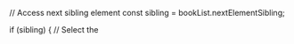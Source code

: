 // Access next sibling element
const sibling = bookList.nextElementSibling;

if (sibling) {
    // Select the <script> tag within the sibling
    const scriptTag = sibling.querySelector('bookList');
    
    if (scriptTag) {
        scriptTag.innerHTML += '<br/>hello'; // Append content to the script tag
    } else {
        console.log("No script tag found in the next sibling.");
    }
} else {
    console.log("No next sibling element exists.");
}
// prevent default behaviour

/*const link = document.querySelector('#page-banner a');

link.addEventListener('click', function(e){
  e.preventDefault();
  console.log('Navigation to', e.target.textContent, 'was prevented');
});*/

// Select important elements
const wrapper = document.querySelector('#wrapper');
const ul = document.querySelector('#book-list ul');

/*const grandparent = document.createElement('div');
grandparent.className = 'grandparent';

const parent = document.createElement('div'); // Creating the element
parent.className = 'parent';

const child = document.createElement('div');
child.className = 'child';

// Nest the elements
parent.appendChild(child);
grandparent.appendChild(parent);
document.body.appendChild(grandparent);

// Query the DOM for event listeners
const grand = document.querySelector('.grandparent');
const parentElement = document.querySelector('.parent'); // Renamed to parentElement
const childElement = document.querySelector('.child');

/*grand.addEventListener('click', (e) => {
    console.log("grandParent");
});

parentElement.addEventListener('click', (e) => {

    console.log("Parent");
});

childElement.addEventListener('click', printLuna
);
function printLuna(){
    console.log('Luna')
}
setTimeout(()=>{
    childElement.removeEventListener('click', printLuna
);
},5000
)*/
/*document.addEventListener('click',(e)=>{
    let current=e.target
    while(current&&current.matches('div')){
        console.log('hi')
    current=current.parentElement
}})
  
function AddEventListener(type,selector,callback){
    document.addEventListener(type,e=>{
        if(e.target.matches(selector)){
            callback(e)
        }
    })
}
AddEventListener('click','div',(e)=>{
    console.log('hi')
})

const divs=document.querySelector('body')
divs.addEventListener('click',e=>{
    if(e.target.matches('div')){
        console.log('hi')
    }
}

)*/
/*const newArr=document.querySelectorAll('#book-list li .name')

const after=Array.from(newArr)

const bookNames=after.map(el=>el.innerText)

after.forEach(el=>el.innerHTML+='BOOKS and mORE')

console.log(bookNames)

console.log(after)

//const bookList=document.querySelector('#book-list')

//bookList.innerHTML+='<h2>BOOKS and mORE</h2>'


/*const ClonedbookList=bookList.cloneNode(true)
console.log(ClonedbookList)
document.body.appendChild(ClonedbookList)

const sibling=bookList.nextElementSibling

if(sibling){
    const scrpitTag=sibling.querySelector('script')
    if(scrpitTag){
        scrpitTag.innerHTML='<br>hi'
    }else{
        console.log('no')
    }
}else{
    console.log('no')
}*/
// Import the createNavbar function from navbar.js
/*import { createNavbar } from './navBar';

// Wait for the DOM to fully load
document.addEventListener('DOMContentLoaded', () => {
  // Create and append the navigation bar
  const header = document.querySelector('header');
  const nav = createNavbar();
  header.insertBefore(nav, header.firstChild);*/



  here // Select the book list and form
const list = document.querySelector('#book-list ul');
const addForm = document.forms['add-book'];

// Load goals from local storage on page load
loadGoals();

// Add new goal on form submission
addForm.addEventListener('submit', (e) => {
    e.preventDefault();
    const value = addForm.querySelector('input[type="text"]').value.trim();

    if (value !== '') {
        // Create a new list item
        const li = createGoalItem(value);
        list.appendChild(li);

        // Save goals to local storage
        saveGoals();

        // Clear the input field
        addForm.querySelector('input[type="text"]').value = '';
    } else {
        alert('Please enter a valid goal!');
    }
});

// Event listener for handling all interactions with the list
list.addEventListener('click', (e) => {
    const li = e.target.closest('li');
    if (!li) return; // Exit if the target is not a list item

    // Delete button functionality
    if (e.target.className === 'delete') {
        if (confirm('Are you sure you want to delete this goal?')) {
            li.remove();
            saveGoals(); // Update local storage
        }
    }

    // Done button functionality
    if (e.target.className === 'done') {
        toggleDone(e.target);
        saveGoals(); // Update local storage
    }

    // Note toggle functionality
    if (e.target.className === 'note-toggle') {
        toggleNoteVisibility(li, e.target);
    }
});

// Double-click event listener for editing the goal text
list.addEventListener('dblclick', (e) => {
    if (e.target.className === 'name') {
        editGoalText(e.target);
    }
});

// Event listener for tracking changes in the note textarea
list.addEventListener('input', (e) => {
    if (e.target.className === 'note') {
        console.log('Note updated:', e.target.value); // Debug log
        saveGoals(); // Save updated note value to local storage
    }
});

// Function to create a goal item
function createGoalItem(value) {
    const li = document.createElement('li');
    li.dataset.done = 'false'; // Initialize the done state

    // Create the name span with a tooltip and add a hint for editing
    const nameSpan = document.createElement('span');
    nameSpan.className = 'name';
    nameSpan.textContent = value;
    nameSpan.title = "Double-click to edit this goal"; // Tooltip for user instruction

    // Add a hint below the goal name
    const hintSpan = document.createElement('span');
    hintSpan.className = 'edit-hint';
    hintSpan.textContent = ' (Double-click to edit goal)';

    // Append the elements to the list item
    li.appendChild(nameSpan);
    li.appendChild(hintSpan);

    const deleteSpan = document.createElement('span');
    deleteSpan.className = 'delete';
    deleteSpan.textContent = 'Delete';
    li.appendChild(deleteSpan);

    const doneSpan = document.createElement('span');
    doneSpan.className = 'done';
    doneSpan.textContent = 'Achieved?';
    li.appendChild(doneSpan);

    const noteToggleSpan = document.createElement('span');
    noteToggleSpan.className = 'note-toggle';
    noteToggleSpan.textContent = 'Add Note';
    li.appendChild(noteToggleSpan);

    const noteTextarea = document.createElement('textarea');
    noteTextarea.className = 'note';
    noteTextarea.placeholder = 'Add a note...';
    noteTextarea.style.display = 'none'; // Initially hidden
    li.appendChild(noteTextarea);

    return li;
}

// Function to toggle the done state of a goal
function toggleDone(doneButton) {
    const li = doneButton.closest('li');

    if (doneButton.textContent === 'Achieved?') {
        // Change text to "Yes" and set color to green
        doneButton.textContent = 'Yes';
        doneButton.style.backgroundColor = 'green';
        doneButton.style.color = 'white';
        li.dataset.done = 'true'; // Mark as done
    } else if (doneButton.textContent === 'Yes') {
        // Change text to "No" and set color to red
        doneButton.textContent = 'No';
        doneButton.style.backgroundColor = 'red';
        doneButton.style.color = 'white';
        li.dataset.done = 'false'; // Mark as not done
    } else {
        // Change text back to "Achieved?" and reset color
        doneButton.textContent = 'Achieved?';
        doneButton.style.backgroundColor = '';
        doneButton.style.color = '';
        li.dataset.done = 'false'; // Reset done status
    }

    // Log the new state for debugging
    console.log('New done state:', li.dataset.done);
    saveGoals(); // Ensure the updated state is saved
}

// Function to toggle the visibility of the note textarea
function toggleNoteVisibility(li, noteToggle) {
    const noteTextarea = li.querySelector('.note');
    if (noteTextarea.style.display === 'none' || noteTextarea.style.display === '') {
        noteTextarea.style.display = 'block';
        noteToggle.textContent = 'Hide Note';
    } else {
        noteTextarea.style.display = 'none';
        noteToggle.textContent = 'Add Note';
    }
}

// Function to save goals to local storage
function saveGoals() {
    const goals = [];
    list.querySelectorAll('li').forEach(li => {
        const name = li.querySelector('.name').textContent;
        const isDone = li.dataset.done === 'true'; // Use dataset to get the done state

        // Get the note value
        const noteTextarea = li.querySelector('.note');
        const note = noteTextarea && noteTextarea.style.display === 'block' ? noteTextarea.value : ''; // Save only if visible

        goals.push({ name, isDone, note });
    });

    console.log('Saving goals to local storage:', goals); // Debug log
    localStorage.setItem('goals', JSON.stringify(goals));
}

// Function to load goals from local storage
function loadGoals() {
    const storedGoals = localStorage.getItem('goals');
    if (!storedGoals) {
        console.log('No goals found in local storage.');
        return;
    }

    const goals = JSON.parse(storedGoals);
    console.log('Loading goals from local storage:', goals); // Debug log

    goals.forEach(goal => {
        const li = createGoalItem(goal.name);
        if (goal.isDone) {
            const doneButton = li.querySelector('.done');
            doneButton.style.backgroundColor = 'green';
            doneButton.style.color = 'white';
            doneButton.textContent = 'Yes';
            li.dataset.done = 'true'; // Set the done state
        }
        const noteTextarea = li.querySelector('.note');
        if (noteTextarea && goal.note) {
            noteTextarea.value = goal.note; // Set the note value if present
            console.log('Loaded note value:', goal.note); // Debug log to verify note loading
        }
        list.appendChild(li);
    });
}
body {
    font-family: Tahoma, sans-serif;
    color: #493251; /* Slightly muted dark purple for better readability */
    letter-spacing: 1px;
  }
  
  /* Page Banner */
  #page-banner {
    background: linear-gradient(90deg, #b18ea7, #5e366c); /* Softer gradient */
    padding: 10px 0;
    color: #fff;
    text-shadow: 1px 1px 3px rgba(0, 0, 0, 0.2); /* Subtle text shadow */
  }
  
  #page-banner h1, #page-banner p {
    width: 100%;
    text-align: center;
    margin: 0px 0;
  }
  
  #page-banner input {
    width: 90%;
    max-width: 300px;
    margin: 20px auto;
    display: block;
    padding: 8px;
    border: 1px solid #ddd;
    border-radius: 4px;
    font-size: 16px;
    color: #e0d3e6; /* Darker input text */
    outline: none;
    box-shadow: inset 0 1px 3px rgba(0, 0, 0, 0.1);
  }
  
  /* Navigation Bar */
  #nav-container {
    background-color: rgba(0, 0, 0, 0); /* Transparent background */
    color: #310231; /* Retain text color */
    padding: 20px; /* Adjusted padding for better spacing */
    box-shadow: 2px 0 5px rgba(0, 0, 0, 0.2); /* Shadow on the right */
    border-radius: 0 10px 10px 0; /* Rounded corners */
    font-family: 'Lato', sans-serif;
    font-size: 16px;
    position: fixed;
    top: 0;
    left: 0;
    height: 100%;
    width: 238px; /* Adjusted width */
    display: flex;
    flex-direction: column;
    justify-content: flex-start;
    align-items: flex-start;
  }
  
  #nav-container nav ul {
    list-style-type: none;
    padding: 0;
    margin: 0;
    display: flex;
    flex-direction: column;
    width: 100%;
  }
  
  #nav-container nav ul li a {
    color: white;
    text-decoration: none;
    font-size: 16px;
    font-weight: bold;
    padding: 5px 10px;
    transition: background-color 0.3s ease, color 0.3s ease;
    letter-spacing: 2px; /* Increase space between letters */
  }
  
  /* Hover Effects */
  #nav-container nav ul li a:hover {
    background: linear-gradient(90deg, #b18ea7, #5e366c); /* Softer gradient for hover */
    color: #fff;
    border-radius: 8px;
  }
  
  #nav-container nav ul li a.active {
    background-color: #f0f0f0;
    color: #5e366c;
  }
  